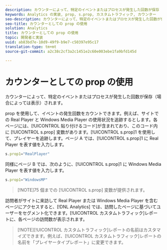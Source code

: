 ```yaml
---
description: カウンターによって、特定のイベントまたはプロセスが発生した回数が保存（場合によっては表示）されます。
keywords: Analytics の実装, prop, s.prop, カスタムトラフィック, カウンター
seo-description: カウンターによって、特定のイベントまたはプロセスが発生した回数が保存（場合によっては表示）されます。
seo-title: カウンターとしての prop の使用
solution: Analytics
title: カウンターとしての prop の使用
topic: 開発者と実装
uuid: ab83bd7e-10d9-49f9-b9e7-c50397e95c17
translation-type: tm+mt
source-git-commit: a2c38c2cf3a2c1451e2c60e003ebe1fa9bfd145d

---
```



# カウンターとしての prop の使用

カウンターによって、特定のイベントまたはプロセスが発生した回数が保存（場合によっては表示）されます。

prop を使用して、イベントの発生回数をカウントできます。例えば、サイトでの Real Player と Windows Media Player の使用状況を追跡するとします。各ページには、[!UICONTROL 貼り付けるコード]が含まれており、このコード内に [!UICONTROL s.prop] 変数があります。[!UICONTROL s.prop]1 を使用して、プレイヤーを追跡します。ページ A では、[!UICONTROL s.prop]1 に Real Player を表す値を入力します。

```js
s.prop1="RealPlayer"
```

同様にページ B では、次のように、[!UICONTROL s.prop]1 に Windows Media Player を表す値を入力します。

```js
s.prop1="WindowsMP"
```

> [!NOTE]75 個までの [!UICONTROL s.prop] 変数が提供されます。

訪問者がサイトに来訪して Real Player または Windows Media Player を含むページにアクセスすると、[!DNL Analytics] では、訪問したページに基づいてユーザーをセグメント化できます。[!UICONTROL カスタムトラフィック]レポートに、各ページの訪問数が表示されます。

> [!NOTE][!UICONTROL カスタムトラフィック]レポートの名前はカスタマイズできます。例えば、[!UICONTROL カスタムトラフィック]レポートの名前を「プレイヤータイプレポート」に変更できます。

